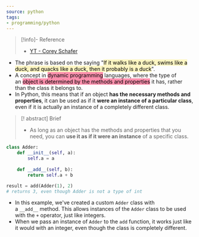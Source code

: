 ```yaml
---
source: python
tags:
- programming/python
---
```

> [!info]- Reference
> - [YT - Corey Schafer](https://www.youtube.com/watch?v=x3v9zMX1s4s)


- The phrase is based on the saying "<mark style="background: #FFF3A3A6;">If it walks like a duck, swims like a duck, and quacks like a duck, then it probably is a duck</mark>". 
- A concept in <mark style="background: #FF5582A6;">dynamic programming</mark> languages, where the type of an <mark style="background: #FF5582A6;">object is determined by the methods and properties</mark> it has, rather than the class it belongs to. 
- In Python, this means that if an object **has the necessary methods and properties**, it can be used as if it **were an instance of a particular class**, even if it is actually an instance of a completely different class.

> [! abstract] Brief
> - As long as an object has the methods and properties that you need, you can **use it as if it were an instance** of a specific class.

```python
class Adder:
    def __init__(self, a):
        self.a = a
    
    def __add__(self, b):
        return self.a + b

result = add(Adder(1), 2) 
# returns 3, even though Adder is not a type of int
```
- In this example, we've created a custom `Adder` class with a `__add__` method. This allows instances of the `Adder` class to be used with the `+` operator, just like integers.
- When we pass an instance of `Adder` to the `add` function, it works just like it would with an integer, even though the class is completely different.